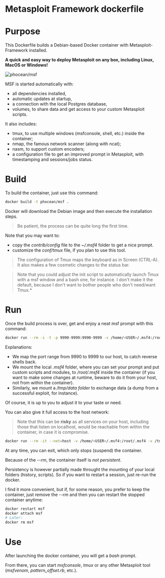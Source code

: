 # Metasploit Framework dockerfile

# Purpose

This Dockerfile builds a Debian-based Docker container with Metasploit-Framework installed.

**A quick and easy way to deploy Metasploit on any box, including Linux, MacOS or Windows!**

![phocean/msf](https://raw.githubusercontent.com/phocean/dockerfile-debian-metasploit/master/screenshot.png)

MSF is started automatically with:

- all dependencies installed,
- automatic updates at startup,
- a connection with the local Postgres database,
- volumes, to share data and get access to your custom Metasploit scripts.

It also includes:

- tmux, to use multiple windows (msfconsole, shell, etc.) inside the container;
- nmap, the famous network scanner (along with ncat);
- nasm, to support custom encoders;
- a configuration file to get an improved prompt in Metasploit, with timestamping and sessions/jobs status.

# Build

To build the container, just use this command:

```bash
docker build -t phocean/msf .
```

Docker will download the Debian image and then execute the installation steps.

> Be patient, the process can be quite long the first time.

Note that you may want to:

- copy the *contrib/config* file to the *~/.msf4* folder to get a nice prompt.
- customize the *conf/tmux* file, if you plan to use this tool.

> The configuration of Tmux maps the keyboard as in Screen (CTRL-A). It also makes a few cosmetic changes to the status bar.

> Note that you could adjust the init script to automatically launch Tmux with a msf window and a bash one, for instance. I don't make it the default, because I don't want to bother people who don't need/want Tmux.*

# Run

Once the build process is over, get and enjoy a neat msf prompt with this command:

```bash
docker run --rm -i -t -p 9990-9999:9990-9999 -v /home/<USER>/.msf4:/root/.msf4 -v /tmp/msf:/tmp/data --name msf phocean/msf
```

Explanations:

- We map the port range from 9990 to 9999 to our host, to catch reverse shells back.
- We mount the local *.msf4* folder, where you can set your prompt and put custom scripts and modules, to */root/.msf4* inside the container (if you want to make some changes at runtime, beware to do it from your host, not from within the container).
- Similarly, we mount a */tmp/data folder* to exchange data (a dump from a successful exploit, for instance).

Of course, it is up to you to adjust it to your taste or need.

You can also give it full access to the host network:

> Note that this can be **risky** as all services on your host, including those that listen on localhost, would be reachable from within the container, in case it is compromise.

```bash
docker run --rm -it --net=host -v /home/<USER>/.msf4:/root/.msf4 -v /tmp/msf:/tmp/data --name msf phocean/msf
```

At any time, you can exit, which only stops (suspend) the container.

Because of the *--rm*, the container itself is *not persistent*.

Persistency is however partially made throught the mounting of your local folders (history, scripts).
So if you want to restart a session, just re-run the docker.

I find it more convenient, but if, for some reason, you prefer to keep the container, just remove the *--rm* and then you can restart the stopped container anytime:

```bash
docker restart msf
docker attach msf
# Later:
docker rm msf
```

# Use

After launching the docker container, you will get a *bash* prompt.

From there, you can start *msfconsole*, *tmux* or any other Metasploit tool (*msfvenom*, *pattern_offset.rb*, etc.).

